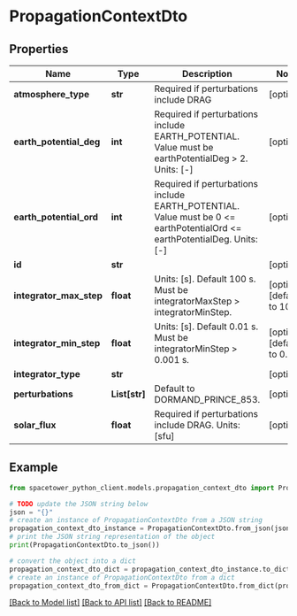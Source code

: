# PropagationContextDto


## Properties

Name | Type | Description | Notes
------------ | ------------- | ------------- | -------------
**atmosphere_type** | **str** | Required if perturbations include DRAG | [optional] 
**earth_potential_deg** | **int** | Required if perturbations include EARTH_POTENTIAL. Value must be earthPotentialDeg &gt; 2. Units: [-] | [optional] 
**earth_potential_ord** | **int** | Required if perturbations include EARTH_POTENTIAL. Value must be 0 &lt;&#x3D; earthPotentialOrd &lt;&#x3D; earthPotentialDeg. Units: [-] | [optional] 
**id** | **str** |  | [optional] 
**integrator_max_step** | **float** | Units: [s]. Default 100 s. Must be integratorMaxStep &gt; integratorMinStep. | [optional] [default to 100]
**integrator_min_step** | **float** | Units: [s]. Default 0.01 s. Must be integratorMinStep &gt; 0.001 s. | [optional] [default to 0.01]
**integrator_type** | **str** |  | [optional] 
**perturbations** | **List[str]** | Default to DORMAND_PRINCE_853. | [optional] 
**solar_flux** | **float** | Required if perturbations include DRAG. Units: [sfu] | [optional] 

## Example

```python
from spacetower_python_client.models.propagation_context_dto import PropagationContextDto

# TODO update the JSON string below
json = "{}"
# create an instance of PropagationContextDto from a JSON string
propagation_context_dto_instance = PropagationContextDto.from_json(json)
# print the JSON string representation of the object
print(PropagationContextDto.to_json())

# convert the object into a dict
propagation_context_dto_dict = propagation_context_dto_instance.to_dict()
# create an instance of PropagationContextDto from a dict
propagation_context_dto_from_dict = PropagationContextDto.from_dict(propagation_context_dto_dict)
```
[[Back to Model list]](../README.md#documentation-for-models) [[Back to API list]](../README.md#documentation-for-api-endpoints) [[Back to README]](../README.md)


